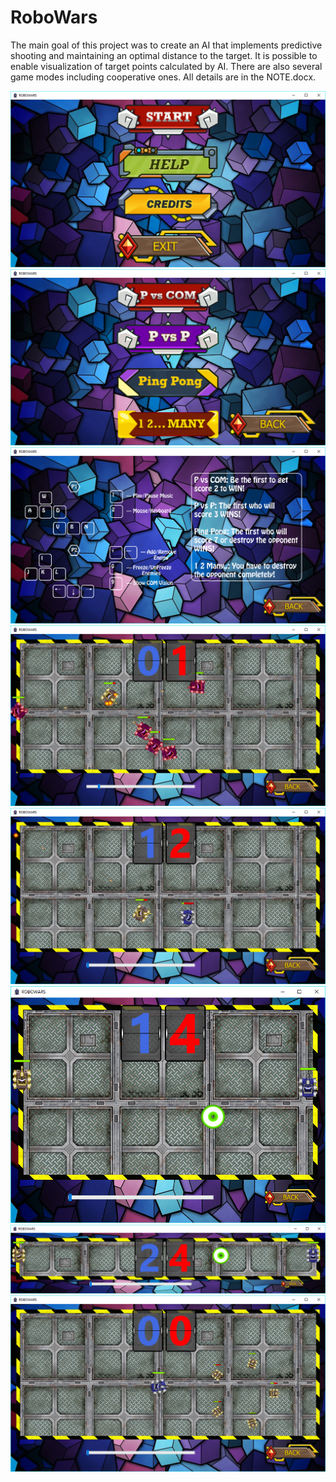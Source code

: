 # RoboWars

The main goal of this project was to create an AI that implements predictive shooting and maintaining an optimal distance to the target. It is possible to enable visualization of target points calculated by AI. There are also several game modes including cooperative ones. All details are in the NOTE.docx.

![](demo/demo-1.png)
![](demo/demo-2.png)
![](demo/demo-3.png)
![](demo/demo-4.png)
![](demo/demo-5.png)
![](demo/demo-6.png)
![](demo/demo-7.png)
![](demo/demo-8.png)
